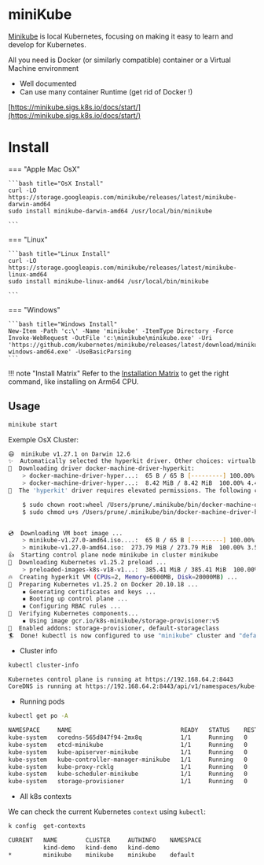 # miniKube

[Minikube](https://minikube.sigs.k8s.io/docs) is local Kubernetes, focusing on making it easy to learn and develop for Kubernetes.

All you need is Docker (or similarly compatible) container or a Virtual Machine environment

- Well documented
- Can use many container Runtime (get rid of Docker !)

[https://minikube.sigs.k8s.io/docs/start/](https://minikube.sigs.k8s.io/docs/start/)

# Install

=== "Apple Mac OsX"

    ```bash title="OsX Install"
    curl -LO https://storage.googleapis.com/minikube/releases/latest/minikube-darwin-amd64
    sudo install minikube-darwin-amd64 /usr/local/bin/minikube

    ```

=== "Linux"

    ```bash title="Linux Install"
    curl -LO https://storage.googleapis.com/minikube/releases/latest/minikube-linux-amd64
    sudo install minikube-linux-amd64 /usr/local/bin/minikube

    ```

=== "Windows"

    ```bash title="Windows Install"
    New-Item -Path 'c:\' -Name 'minikube' -ItemType Directory -Force
    Invoke-WebRequest -OutFile 'c:\minikube\minikube.exe' -Uri 'https://github.com/kubernetes/minikube/releases/latest/download/minikube-windows-amd64.exe' -UseBasicParsing
    ```

!!! note "Install Matrix"
    Refer to the [Installation Matrix](https://minikube.sigs.k8s.io/docs/start/) to get the right command, like installing on Arm64 CPU.

## Usage

```bash
minikube start
```

Exemple OsX Cluster:

```bash
😄  minikube v1.27.1 on Darwin 12.6
✨  Automatically selected the hyperkit driver. Other choices: virtualbox, ssh, podman (experimental), qemu2 (experimental)
💾  Downloading driver docker-machine-driver-hyperkit:
    > docker-machine-driver-hyper...:  65 B / 65 B [---------] 100.00% ? p/s 0s
    > docker-machine-driver-hyper...:  8.42 MiB / 8.42 MiB  100.00% 4.40 MiB p/
🔑  The 'hyperkit' driver requires elevated permissions. The following commands will be executed:

    $ sudo chown root:wheel /Users/prune/.minikube/bin/docker-machine-driver-hyperkit
    $ sudo chmod u+s /Users/prune/.minikube/bin/docker-machine-driver-hyperkit


💿  Downloading VM boot image ...
    > minikube-v1.27.0-amd64.iso....:  65 B / 65 B [---------] 100.00% ? p/s 0s
    > minikube-v1.27.0-amd64.iso:  273.79 MiB / 273.79 MiB  100.00% 3.59 MiB p/
👍  Starting control plane node minikube in cluster minikube
💾  Downloading Kubernetes v1.25.2 preload ...
    > preloaded-images-k8s-v18-v1...:  385.41 MiB / 385.41 MiB  100.00% 3.63 Mi
🔥  Creating hyperkit VM (CPUs=2, Memory=6000MB, Disk=20000MB) ...
🐳  Preparing Kubernetes v1.25.2 on Docker 20.10.18 ...
    ▪ Generating certificates and keys ...
    ▪ Booting up control plane ...
    ▪ Configuring RBAC rules ...
🔎  Verifying Kubernetes components...
    ▪ Using image gcr.io/k8s-minikube/storage-provisioner:v5
🌟  Enabled addons: storage-provisioner, default-storageclass
🏄  Done! kubectl is now configured to use "minikube" cluster and "default" namespace by default
```

- Cluster info

```bash
kubectl cluster-info
```
```bash
Kubernetes control plane is running at https://192.168.64.2:8443
CoreDNS is running at https://192.168.64.2:8443/api/v1/namespaces/kube-system/services/kube-dns:dns/proxy
```

- Running pods

```bash
kubectl get po -A
```
```bash
NAMESPACE     NAME                               READY   STATUS    RESTARTS   AGE
kube-system   coredns-565d847f94-2mx8q           1/1     Running   0          109s
kube-system   etcd-minikube                      1/1     Running   0          2m2s
kube-system   kube-apiserver-minikube            1/1     Running   0          2m2s
kube-system   kube-controller-manager-minikube   1/1     Running   0          2m2s
kube-system   kube-proxy-rcklg                   1/1     Running   0          109s
kube-system   kube-scheduler-minikube            1/1     Running   0          2m2s
kube-system   storage-provisioner                1/1     Running   0          2m1s
```

- All k8s contexts

We can check the current Kubernetes `context` using `kubectl`:

```bash
k config  get-contexts
```
```bash
CURRENT   NAME        CLUSTER     AUTHINFO    NAMESPACE
          kind-demo   kind-demo   kind-demo
*         minikube    minikube    minikube    default
```